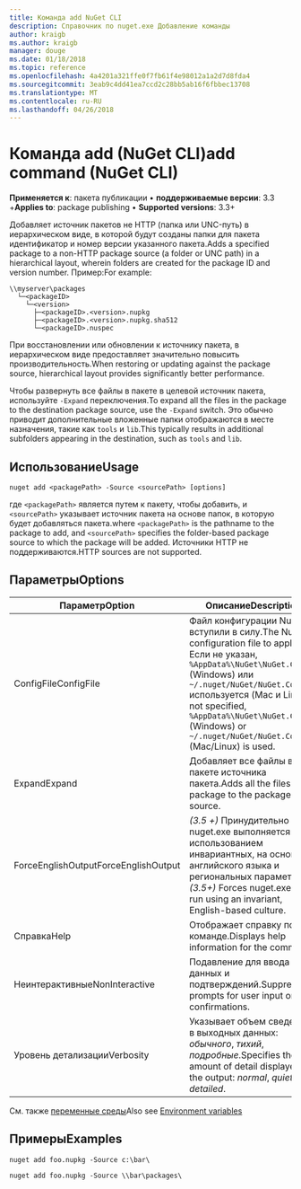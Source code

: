 ```yaml
---
title: Команда add NuGet CLI
description: Справочник по nuget.exe Добавление команды
author: kraigb
ms.author: kraigb
manager: douge
ms.date: 01/18/2018
ms.topic: reference
ms.openlocfilehash: 4a4201a321ffe0f7fb61f4e98012a1a2d7d8fda4
ms.sourcegitcommit: 3eab9c4dd41ea7ccd2c28bb5ab16f6fbbec13708
ms.translationtype: MT
ms.contentlocale: ru-RU
ms.lasthandoff: 04/26/2018
---
```

# <a name="add-command-nuget-cli"></a><span data-ttu-id="ef8b1-103">Команда add (NuGet CLI)</span><span class="sxs-lookup"><span data-stu-id="ef8b1-103">add command (NuGet CLI)</span></span>

<span data-ttu-id="ef8b1-104">**Применяется к**: пакета публикации &bullet; **поддерживаемые версии**: 3.3 +</span><span class="sxs-lookup"><span data-stu-id="ef8b1-104">**Applies to**: package publishing &bullet; **Supported versions**: 3.3+</span></span>

<span data-ttu-id="ef8b1-105">Добавляет источник пакетов не HTTP (папка или UNC-путь) в иерархическом виде, в которой будут созданы папки для пакета идентификатор и номер версии указанного пакета.</span><span class="sxs-lookup"><span data-stu-id="ef8b1-105">Adds a specified package to a non-HTTP package source (a folder or UNC path) in a hierarchical layout, wherein folders are created for the package ID and version number.</span></span> <span data-ttu-id="ef8b1-106">Пример:</span><span class="sxs-lookup"><span data-stu-id="ef8b1-106">For example:</span></span>

    \\myserver\packages
      └─<packageID>
        └─<version>
          ├─<packageID>.<version>.nupkg
          ├─<packageID>.<version>.nupkg.sha512
          └─<packageID>.nuspec

<span data-ttu-id="ef8b1-107">При восстановлении или обновлении к источнику пакета, в иерархическом виде предоставляет значительно повысить производительность.</span><span class="sxs-lookup"><span data-stu-id="ef8b1-107">When restoring or updating against the package source, hierarchical layout provides significantly better performance.</span></span>

<span data-ttu-id="ef8b1-108">Чтобы развернуть все файлы в пакете в целевой источник пакета, используйте `-Expand` переключения.</span><span class="sxs-lookup"><span data-stu-id="ef8b1-108">To expand all the files in the package to the destination package source, use the `-Expand` switch.</span></span> <span data-ttu-id="ef8b1-109">Это обычно приводит дополнительные вложенные папки отображаются в месте назначения, такие как `tools` и `lib`.</span><span class="sxs-lookup"><span data-stu-id="ef8b1-109">This typically results in additional subfolders appearing in the destination, such as `tools` and `lib`.</span></span>

## <a name="usage"></a><span data-ttu-id="ef8b1-110">Использование</span><span class="sxs-lookup"><span data-stu-id="ef8b1-110">Usage</span></span>

```cli
nuget add <packagePath> -Source <sourcePath> [options]
```

<span data-ttu-id="ef8b1-111">где `<packagePath>` является путем к пакету, чтобы добавить, и `<sourcePath>` указывает источник пакета на основе папок, в которую будет добавляться пакета.</span><span class="sxs-lookup"><span data-stu-id="ef8b1-111">where `<packagePath>` is the pathname to the package to add, and `<sourcePath>` specifies the folder-based package source to which the package will be added.</span></span> <span data-ttu-id="ef8b1-112">Источники HTTP не поддерживаются.</span><span class="sxs-lookup"><span data-stu-id="ef8b1-112">HTTP sources are not supported.</span></span>

## <a name="options"></a><span data-ttu-id="ef8b1-113">Параметры</span><span class="sxs-lookup"><span data-stu-id="ef8b1-113">Options</span></span>

| <span data-ttu-id="ef8b1-114">Параметр</span><span class="sxs-lookup"><span data-stu-id="ef8b1-114">Option</span></span> | <span data-ttu-id="ef8b1-115">Описание</span><span class="sxs-lookup"><span data-stu-id="ef8b1-115">Description</span></span> |
| --- | --- |
| <span data-ttu-id="ef8b1-116">ConfigFile</span><span class="sxs-lookup"><span data-stu-id="ef8b1-116">ConfigFile</span></span> | <span data-ttu-id="ef8b1-117">Файл конфигурации NuGet вступили в силу.</span><span class="sxs-lookup"><span data-stu-id="ef8b1-117">The NuGet configuration file to apply.</span></span> <span data-ttu-id="ef8b1-118">Если не указан, `%AppData%\NuGet\NuGet.Config` (Windows) или `~/.nuget/NuGet/NuGet.Config` используется (Mac и Linux).</span><span class="sxs-lookup"><span data-stu-id="ef8b1-118">If not specified, `%AppData%\NuGet\NuGet.Config` (Windows) or `~/.nuget/NuGet/NuGet.Config` (Mac/Linux) is used.</span></span>|
| <span data-ttu-id="ef8b1-119">Expand</span><span class="sxs-lookup"><span data-stu-id="ef8b1-119">Expand</span></span> | <span data-ttu-id="ef8b1-120">Добавляет все файлы в пакете источника пакета.</span><span class="sxs-lookup"><span data-stu-id="ef8b1-120">Adds all the files in the package to the package source.</span></span> |
| <span data-ttu-id="ef8b1-121">ForceEnglishOutput</span><span class="sxs-lookup"><span data-stu-id="ef8b1-121">ForceEnglishOutput</span></span> | <span data-ttu-id="ef8b1-122">*(3.5 +)*  Принудительно nuget.exe выполняется с использованием инвариантных, на основе английского языка и региональных параметров.</span><span class="sxs-lookup"><span data-stu-id="ef8b1-122">*(3.5+)* Forces nuget.exe to run using an invariant, English-based culture.</span></span> |
| <span data-ttu-id="ef8b1-123">Справка</span><span class="sxs-lookup"><span data-stu-id="ef8b1-123">Help</span></span> | <span data-ttu-id="ef8b1-124">Отображает справку по команде.</span><span class="sxs-lookup"><span data-stu-id="ef8b1-124">Displays help information for the command.</span></span> |
| <span data-ttu-id="ef8b1-125">Неинтерактивные</span><span class="sxs-lookup"><span data-stu-id="ef8b1-125">NonInteractive</span></span> | <span data-ttu-id="ef8b1-126">Подавление для ввода данных и подтверждений.</span><span class="sxs-lookup"><span data-stu-id="ef8b1-126">Suppresses prompts for user input or confirmations.</span></span> |
| <span data-ttu-id="ef8b1-127">Уровень детализации</span><span class="sxs-lookup"><span data-stu-id="ef8b1-127">Verbosity</span></span> | <span data-ttu-id="ef8b1-128">Указывает объем сведений в выходных данных: *обычного*, *тихий*, *подробные*.</span><span class="sxs-lookup"><span data-stu-id="ef8b1-128">Specifies the amount of detail displayed in the output: *normal*, *quiet*, *detailed*.</span></span> |

<span data-ttu-id="ef8b1-129">См. также [переменные среды](cli-ref-environment-variables.md)</span><span class="sxs-lookup"><span data-stu-id="ef8b1-129">Also see [Environment variables](cli-ref-environment-variables.md)</span></span>

## <a name="examples"></a><span data-ttu-id="ef8b1-130">Примеры</span><span class="sxs-lookup"><span data-stu-id="ef8b1-130">Examples</span></span>

```cli
nuget add foo.nupkg -Source c:\bar\

nuget add foo.nupkg -Source \\bar\packages\
```
